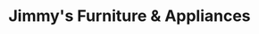 ---
title: "Jimmy's Furniture & Appliances"
url: /barking/jimmys-furniture-und-appliances/
shop: Möbel
---